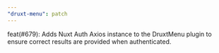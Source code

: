 ```yaml
---
"druxt-menu": patch
---
```


feat(#679): Adds Nuxt Auth Axios instance to the DruxtMenu plugin to ensure correct results are provided when authenticated.
